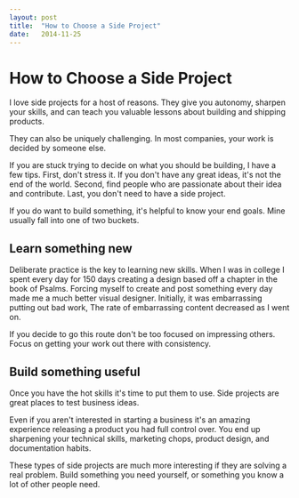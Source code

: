 ```yaml
---
layout: post
title:  "How to Choose a Side Project"
date:   2014-11-25
---
```

# How to Choose a Side Project

I love side projects for a host of reasons.
They give you autonomy, sharpen your skills, and can teach you valuable lessons about building and shipping products.

They can also be uniquely challenging.
In most companies, your work is decided by someone else.

If you are stuck trying to decide on what you should be building, I have a few tips.
First, don't stress it. If you don't have any great ideas, it's not the end of the world.
Second, find people who are passionate about their idea and contribute.
Last, you don't need to have a side project.

If you do want to build something, it's helpful to know your end goals.
Mine usually fall into one of two buckets.

## Learn something new
Deliberate practice is the key to learning new skills.
When I was in college I spent every day for 150 days creating a design based off a chapter in the book of Psalms.
Forcing myself to create and post something every day made me a much better visual designer.
Initially, it was embarrassing putting out bad work,
The rate of embarrassing content decreased as I went on.

If you decide to go this route don't be too focused on impressing others.
Focus on getting your work out there with consistency.

## Build something useful
Once you have the hot skills it's time to put them to use.
Side projects are great places to test business ideas.

Even if you aren't interested in starting a business it's an amazing experience releasing a product you had full control over.
You end up sharpening your technical skills, marketing chops, product design, and documentation habits.

These types of side projects are much more interesting if they are solving a real problem.
Build something you need yourself, or something you know a lot of other people need.
